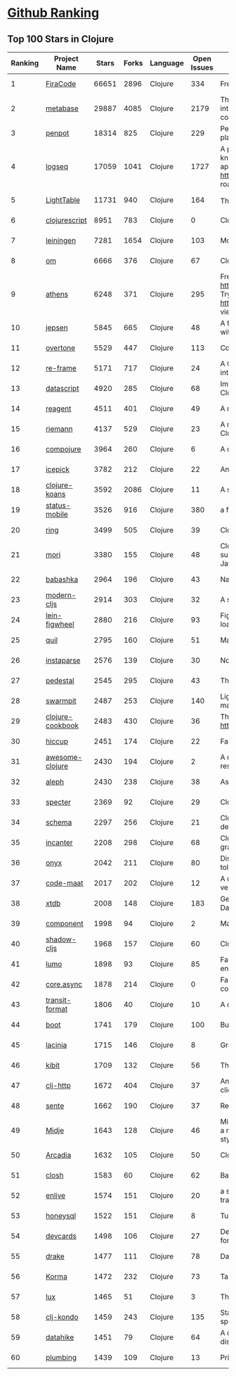 [Github Ranking](../README.md)
==========

## Top 100 Stars in Clojure

| Ranking | Project Name | Stars | Forks | Language | Open Issues | Description | Last Commit |
| ------- | ------------ | ----- | ----- | -------- | ----------- | ----------- | ----------- |
| 1 | [FiraCode](https://github.com/tonsky/FiraCode) | 66651 | 2896 | Clojure | 334 | Free monospaced font with programming ligatures | 2022-10-04T22:56:28Z |
| 2 | [metabase](https://github.com/metabase/metabase) | 29887 | 4085 | Clojure | 2179 | The simplest, fastest way to get business intelligence and analytics  to everyone in your company :yum: | 2022-10-09T16:43:25Z |
| 3 | [penpot](https://github.com/penpot/penpot) | 18314 | 825 | Clojure | 229 | Penpot - The Open-Source design & prototyping platform | 2022-10-07T16:56:55Z |
| 4 | [logseq](https://github.com/logseq/logseq) | 17059 | 1041 | Clojure | 1727 | A privacy-first, open-source platform for knowledge management and collaboration. Desktop app download link: https://github.com/logseq/logseq/releases, roadmap: https://trello.com/b/8txSM12G/roadmap | 2022-10-10T02:22:13Z |
| 5 | [LightTable](https://github.com/LightTable/LightTable) | 11731 | 940 | Clojure | 164 | The Light Table IDE ⛺ | 2022-06-17T00:20:21Z |
| 6 | [clojurescript](https://github.com/clojure/clojurescript) | 8951 | 783 | Clojure | 0 | Clojure to JS compiler | 2022-09-15T12:58:18Z |
| 7 | [leiningen](https://github.com/technomancy/leiningen) | 7281 | 1654 | Clojure | 103 | Moved to Codeberg; this is a convenience mirror | 2022-10-09T05:03:57Z |
| 8 | [om](https://github.com/omcljs/om) | 6666 | 376 | Clojure | 67 | ClojureScript interface to Facebook's React | 2020-08-17T12:30:25Z |
| 9 | [athens](https://github.com/athensresearch/athens) | 6248 | 371 | Clojure | 295 | Free self-hosted desktop app: https://github.com/athensresearch/athens/releases; Try the demo at https://athensresearch.github.io/athens; Docs viewable at https://athensresearch.github.io/docs/ | 2022-10-06T03:18:39Z |
| 10 | [jepsen](https://github.com/jepsen-io/jepsen) | 5845 | 665 | Clojure | 48 | A framework for distributed systems verification, with fault injection | 2022-10-03T22:55:11Z |
| 11 | [overtone](https://github.com/overtone/overtone) | 5529 | 447 | Clojure | 113 | Collaborative Programmable Music  | 2022-09-28T04:07:39Z |
| 12 | [re-frame](https://github.com/day8/re-frame) | 5171 | 717 | Clojure | 24 | A ClojureScript framework for building user interfaces, leveraging React | 2022-09-18T21:22:30Z |
| 13 | [datascript](https://github.com/tonsky/datascript) | 4920 | 285 | Clojure | 68 | Immutable database and Datalog query engine for Clojure, ClojureScript and JS | 2022-08-24T19:28:20Z |
| 14 | [reagent](https://github.com/reagent-project/reagent) | 4511 | 401 | Clojure | 49 | A minimalistic ClojureScript interface to React.js | 2022-08-29T19:17:30Z |
| 15 | [riemann](https://github.com/riemann/riemann) | 4137 | 529 | Clojure | 23 | A network event stream processing system, in Clojure. | 2022-09-23T03:25:54Z |
| 16 | [compojure](https://github.com/weavejester/compojure) | 3964 | 260 | Clojure | 6 | A concise routing library for Ring/Clojure | 2022-05-26T06:31:44Z |
| 17 | [icepick](https://github.com/frankiesardo/icepick) | 3782 | 212 | Clojure | 22 | Android Instance State made easy | 2021-05-26T07:01:41Z |
| 18 | [clojure-koans](https://github.com/functional-koans/clojure-koans) | 3592 | 2086 | Clojure | 11 | A set of exercises for learning Clojure | 2022-09-17T15:58:07Z |
| 19 | [status-mobile](https://github.com/status-im/status-mobile) | 3526 | 916 | Clojure | 380 | a free (libre) open source, mobile OS for Ethereum | 2022-10-09T21:49:23Z |
| 20 | [ring](https://github.com/ring-clojure/ring) | 3499 | 505 | Clojure | 39 | Clojure HTTP server abstraction | 2022-09-09T18:01:38Z |
| 21 | [mori](https://github.com/swannodette/mori) | 3380 | 155 | Clojure | 48 | ClojureScript's persistent data structures and supporting API from the comfort of vanilla JavaScript | 2020-04-19T19:59:59Z |
| 22 | [babashka](https://github.com/babashka/babashka) | 2964 | 196 | Clojure | 43 | Native, fast starting Clojure interpreter for scripting | 2022-10-10T01:21:54Z |
| 23 | [modern-cljs](https://github.com/magomimmo/modern-cljs) | 2914 | 303 | Clojure | 32 | A series of tutorials on ClojureScript | 2020-10-09T18:44:09Z |
| 24 | [lein-figwheel](https://github.com/bhauman/lein-figwheel) | 2880 | 216 | Clojure | 93 | Figwheel builds your ClojureScript code and hot loads it into the browser as you are coding! | 2021-11-02T13:59:35Z |
| 25 | [quil](https://github.com/quil/quil) | 2795 | 160 | Clojure | 51 | Main repo. Quil source code. | 2022-06-17T21:28:41Z |
| 26 | [instaparse](https://github.com/Engelberg/instaparse) | 2576 | 139 | Clojure | 30 | None | 2022-07-26T09:42:43Z |
| 27 | [pedestal](https://github.com/pedestal/pedestal) | 2545 | 295 | Clojure | 43 | The Pedestal Server-side Libraries | 2022-10-03T16:58:15Z |
| 28 | [swarmpit](https://github.com/swarmpit/swarmpit) | 2487 | 253 | Clojure | 140 | Lightweight mobile-friendly Docker Swarm management UI | 2022-09-28T01:40:11Z |
| 29 | [clojure-cookbook](https://github.com/clojure-cookbook/clojure-cookbook) | 2483 | 430 | Clojure | 36 | This is the home of O'Reilly's Clojure Cookbook - http://clojure-cookbook.com | 2021-10-31T20:56:25Z |
| 30 | [hiccup](https://github.com/weavejester/hiccup) | 2451 | 174 | Clojure | 22 | Fast library for rendering HTML in Clojure | 2022-06-30T12:34:41Z |
| 31 | [awesome-clojure](https://github.com/razum2um/awesome-clojure) | 2430 | 194 | Clojure | 2 | A curated list of awesome Clojure libraries and resources. Inspired by awesome-... stuff | 2022-09-06T10:42:44Z |
| 32 | [aleph](https://github.com/clj-commons/aleph) | 2430 | 238 | Clojure | 38 | Asynchronous communication for Clojure | 2022-10-10T02:46:03Z |
| 33 | [specter](https://github.com/redplanetlabs/specter) | 2369 | 92 | Clojure | 29 | Clojure(Script)'s missing piece | 2022-06-12T19:31:58Z |
| 34 | [schema](https://github.com/plumatic/schema) | 2297 | 256 | Clojure | 21 | Clojure(Script) library for declarative data description and validation | 2022-10-01T15:54:58Z |
| 35 | [incanter](https://github.com/incanter/incanter) | 2208 | 298 | Clojure | 68 | Clojure-based, R-like statistical computing and graphics environment for the JVM | 2022-06-16T18:46:40Z |
| 36 | [onyx](https://github.com/onyx-platform/onyx) | 2042 | 211 | Clojure | 80 | Distributed, masterless, high performance, fault tolerant data processing | 2019-08-31T10:58:07Z |
| 37 | [code-maat](https://github.com/adamtornhill/code-maat) | 2017 | 202 | Clojure | 12 | A command line tool to mine and analyze data from version-control systems | 2022-04-27T19:57:28Z |
| 38 | [xtdb](https://github.com/xtdb/xtdb) | 2008 | 148 | Clojure | 183 | General-purpose bitemporal database for SQL, Datalog & graph queries. Developed by @juxt | 2022-10-06T14:55:34Z |
| 39 | [component](https://github.com/stuartsierra/component) | 1998 | 94 | Clojure | 2 | Managed lifecycle of stateful objects in Clojure | 2022-02-26T19:00:25Z |
| 40 | [shadow-cljs](https://github.com/thheller/shadow-cljs) | 1968 | 157 | Clojure | 60 | ClojureScript compilation made easy | 2022-10-09T15:46:22Z |
| 41 | [lumo](https://github.com/anmonteiro/lumo) | 1898 | 93 | Clojure | 85 | Fast, cross-platform, standalone ClojureScript environment | 2022-05-16T17:17:30Z |
| 42 | [core.async](https://github.com/clojure/core.async) | 1878 | 214 | Clojure | 0 | Facilities for async programming and communication in Clojure | 2022-07-05T16:29:19Z |
| 43 | [transit-format](https://github.com/cognitect/transit-format) | 1806 | 40 | Clojure | 10 | A data interchange format. | 2019-11-08T19:00:31Z |
| 44 | [boot](https://github.com/boot-clj/boot) | 1741 | 179 | Clojure | 100 | Build tooling for Clojure. | 2021-04-22T20:43:31Z |
| 45 | [lacinia](https://github.com/walmartlabs/lacinia) | 1715 | 146 | Clojure | 8 | GraphQL implementation in pure Clojure | 2022-09-14T23:00:24Z |
| 46 | [kibit](https://github.com/jonase/kibit) | 1709 | 132 | Clojure | 56 | There's a function for that! | 2022-01-23T20:31:57Z |
| 47 | [clj-http](https://github.com/dakrone/clj-http) | 1672 | 404 | Clojure | 37 | An idiomatic clojure http client wrapping the apache client. Officially supported version. | 2022-10-03T16:56:28Z |
| 48 | [sente](https://github.com/ptaoussanis/sente) | 1662 | 190 | Clojure | 37 | Realtime web comms for Clojure/Script | 2022-09-29T09:25:08Z |
| 49 | [Midje](https://github.com/marick/Midje) | 1643 | 128 | Clojure | 46 | Midje provides a migration path from clojure.test to a more flexible, readable, abstract, and gracious style of testing | 2022-03-28T14:38:05Z |
| 50 | [Arcadia](https://github.com/arcadia-unity/Arcadia) | 1632 | 105 | Clojure | 50 | Clojure in Unity | 2022-02-07T21:48:55Z |
| 51 | [closh](https://github.com/dundalek/closh) | 1583 | 60 | Clojure | 62 | Bash-like shell based on Clojure | 2022-09-25T14:17:33Z |
| 52 | [enlive](https://github.com/cgrand/enlive) | 1574 | 151 | Clojure | 20 | a selector-based (à la CSS) templating and transformation system for Clojure | 2022-01-17T12:51:48Z |
| 53 | [honeysql](https://github.com/seancorfield/honeysql) | 1522 | 151 | Clojure | 8 | Turn Clojure data structures into SQL | 2022-10-01T17:11:10Z |
| 54 | [devcards](https://github.com/bhauman/devcards) | 1498 | 106 | Clojure | 27 | Devcards aims to provide a visual REPL experience for ClojureScript | 2020-05-27T13:53:57Z |
| 55 | [drake](https://github.com/Factual/drake) | 1477 | 111 | Clojure | 78 | Data workflow tool, like a "Make for data" | 2022-04-12T00:06:43Z |
| 56 | [Korma](https://github.com/korma/Korma) | 1472 | 232 | Clojure | 73 | Tasty SQL for Clojure. | 2020-10-15T17:12:25Z |
| 57 | [lux](https://github.com/LuxLang/lux) | 1465 | 51 | Clojure | 3 | The Lux Programming Language | 2022-10-02T23:25:37Z |
| 58 | [clj-kondo](https://github.com/clj-kondo/clj-kondo) | 1459 | 243 | Clojure | 135 | Static analyzer and linter for Clojure code that sparks joy | 2022-10-07T19:40:31Z |
| 59 | [datahike](https://github.com/replikativ/datahike) | 1451 | 79 | Clojure | 64 | A durable Datalog implementation adaptable for distribution.  | 2022-10-09T21:40:29Z |
| 60 | [plumbing](https://github.com/plumatic/plumbing) | 1439 | 109 | Clojure | 13 | Prismatic's Clojure(Script) utility belt | 2022-07-14T22:16:31Z |

